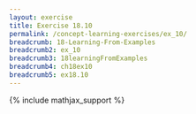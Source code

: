 ```yaml
---
layout: exercise
title: Exercise 18.10
permalink: /concept-learning-exercises/ex_10/
breadcrumb: 18-Learning-From-Examples
breadcrumb2: ex_10
breadcrumb3: 18learningFromExamples
breadcrumb4: ch18ex10
breadcrumb5: ex18.10
---
```


{% include mathjax_support %}

